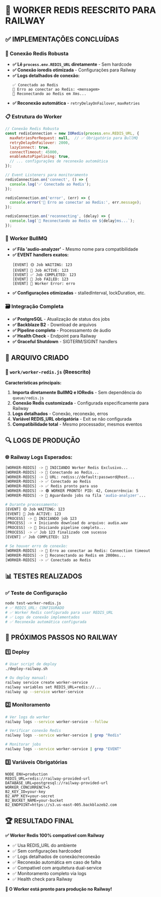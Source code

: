 # 🚂 WORKER REDIS REESCRITO PARA RAILWAY

## ✅ **IMPLEMENTAÇÕES CONCLUÍDAS**

### 🔧 **Conexão Redis Robusta**
- **✅ Lê `process.env.REDIS_URL` diretamente** - Sem hardcode
- **✅ Conexão ioredis otimizada** - Configurações para Railway
- **✅ Logs detalhados de conexão:**
  ```
  ✅ Conectado ao Redis
  🚨 Erro ao conectar ao Redis: <mensagem>
  🔄 Reconectando ao Redis em Xms...
  ```
- **✅ Reconexão automática** - `retryDelayOnFailover`, `maxRetries`

### 📋 **Estrutura do Worker**
```javascript
// Conexão Redis Robusta
const redisConnection = new IORedis(process.env.REDIS_URL, {
  maxRetriesPerRequest: null,  // ✅ Obrigatório para BullMQ
  retryDelayOnFailover: 2000,
  lazyConnect: true,
  connectTimeout: 45000,
  enableAutoPipelining: true,
  // ... configurações de reconexão automática
});

// Event Listeners para monitoramento
redisConnection.on('connect', () => {
  console.log('✅ Conectado ao Redis');
});

redisConnection.on('error', (err) => {
  console.error('🚨 Erro ao conectar ao Redis:', err.message);
});

redisConnection.on('reconnecting', (delay) => {
  console.log(`🔄 Reconectando ao Redis em ${delay}ms...`);
});
```

### 🎯 **Worker BullMQ**
- **✅ Fila 'audio-analyzer'** - Mesmo nome para compatibilidade
- **✅ EVENT handlers exatos:**
  ```
  [EVENT] 🟡 Job WAITING: 123
  [EVENT] 🔵 Job ACTIVE: 123  
  [EVENT] ✅ Job COMPLETED: 123
  [EVENT] 🔴 Job FAILED: 123
  [EVENT] 🚨 Worker Error: erro
  ```
- **✅ Configurações otimizadas** - stalledInterval, lockDuration, etc.

### 🗃️ **Integração Completa**
- **✅ PostgreSQL** - Atualização de status dos jobs
- **✅ Backblaze B2** - Download de arquivos
- **✅ Pipeline completo** - Processamento de áudio
- **✅ Health Check** - Endpoint para Railway
- **✅ Graceful Shutdown** - SIGTERM/SIGINT handlers

## 🚀 **ARQUIVO CRIADO**

### 📁 `work/worker-redis.js` (Reescrito)
**Características principais:**
1. **Importa diretamente BullMQ e IORedis** - Sem dependência do `queue/redis.js`
2. **Conexão Redis customizada** - Configurada especificamente para Railway
3. **Logs detalhados** - Conexão, reconexão, erros
4. **Variável REDIS_URL obrigatória** - Exit se não configurada
5. **Compatibilidade total** - Mesmo processador, mesmos eventos

## 🔍 **LOGS DE PRODUÇÃO**

### 🌐 Railway Logs Esperados:
```bash
[WORKER-REDIS] -> 🚀 INICIANDO Worker Redis Exclusivo...
[WORKER-REDIS] -> 🔗 Conectando ao Redis...
[WORKER-REDIS] -> 📍 URL: rediss://default:password@host...
[WORKER-REDIS] -> ✅ Conectado ao Redis
[WORKER-REDIS] -> ✅ Redis pronto para uso
[WORKER-REDIS] -> 🟢 WORKER PRONTO! PID: 42, Concorrência: 5
[WORKER-REDIS] -> 🎯 Aguardando jobs na fila 'audio-analyzer'...

# Durante processamento:
[EVENT] 🟡 Job WAITING: 123
[EVENT] 🔵 Job ACTIVE: 123
[PROCESS] -> 🎵 INICIANDO job 123
[PROCESS] -> ⬇️ Iniciando download do arquivo: audio.wav
[PROCESS] -> 🚀 Iniciando pipeline completo...
[PROCESS] -> ✅ Job 123 finalizado com sucesso
[EVENT] ✅ Job COMPLETED: 123

# Se houver erro de conexão:
[WORKER-REDIS] -> 🚨 Erro ao conectar ao Redis: Connection timeout
[WORKER-REDIS] -> 🔄 Reconectando ao Redis em 2000ms...
[WORKER-REDIS] -> ✅ Conectado ao Redis
```

## 📊 **TESTES REALIZADOS**

### ✅ Teste de Configuração
```bash
node test-worker-redis.js
# ✅ REDIS_URL: CONFIGURADO
# ✅ Worker Redis configurado para usar REDIS_URL
# ✅ Logs de conexão implementados
# ✅ Reconexão automática configurada
```

## 🎯 **PRÓXIMOS PASSOS NO RAILWAY**

### 1️⃣ Deploy
```bash
# Usar script de deploy
./deploy-railway.sh

# Ou deploy manual:
railway service create worker-service
railway variables set REDIS_URL=redis://...
railway up --service worker-service
```

### 2️⃣ Monitoramento
```bash
# Ver logs do worker
railway logs --service worker-service --follow

# Verificar conexão Redis
railway logs --service worker-service | grep "Redis"

# Monitorar jobs
railway logs --service worker-service | grep "EVENT"
```

### 3️⃣ Variáveis Obrigatórias
```env
NODE_ENV=production
REDIS_URL=redis://railway-provided-url
DATABASE_URL=postgresql://railway-provided-url
WORKER_CONCURRENCY=5
B2_KEY_ID=your-key
B2_APP_KEY=your-secret
B2_BUCKET_NAME=your-bucket
B2_ENDPOINT=https://s3.us-east-005.backblazeb2.com
```

## 🏆 **RESULTADO FINAL**

**✅ Worker Redis 100% compatível com Railway**
- ✅ Usa REDIS_URL do ambiente
- ✅ Sem configurações hardcoded
- ✅ Logs detalhados de conexão/reconexão
- ✅ Reconexão automática em caso de falha
- ✅ Compatível com arquitetura dual-service
- ✅ Monitoramento completo via logs
- ✅ Health check para Railway

**🎉 O Worker está pronto para produção no Railway!**